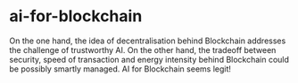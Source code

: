 # ai-for-blockchain
On the one hand, the idea of decentralisation behind Blockchain addresses the challenge of trustworthy AI.  On the other hand, the tradeoff between security, speed of transaction and energy intensity behind Blockchain could be possibly smartly managed. AI for Blockchain seems legit!
